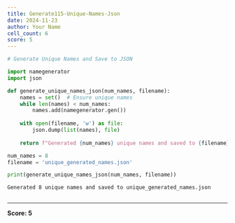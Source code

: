 ```yaml
---
title: Generate115-Unique-Names-Json
date: 2024-11-23
author: Your Name
cell_count: 6
score: 5
---
```


```python
# Generate Unique Names and Save to JSON
```


```python
import namegenerator
import json
```


```python
def generate_unique_names_json(num_names, filename):
    names = set()  # Ensure unique names
    while len(names) < num_names:
        names.add(namegenerator.gen())
    
    with open(filename, 'w') as file:
        json.dump(list(names), file)
    
    return f"Generated {num_names} unique names and saved to {filename}"

```


```python
num_names = 8
filename = 'unique_generated_names.json'
```


```python
print(generate_unique_names_json(num_names, filename))
```

    Generated 8 unique names and saved to unique_generated_names.json



```python

```


---
**Score: 5**
